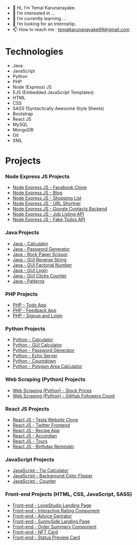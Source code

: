 - 👋 Hi, I’m Temal Karunanayake.
- 👀 I’m interested in ...
- 🌱 I’m currently learning ...
- 💞️ I’m looking for an Internship.
- 📫 How to reach me : temalkarunanayake99@gmail.com


# Technologies
  - Java  
  - JavaScript  
  - Python  
  - PHP  
  - Node (Express) JS  
  - EJS (Embedded JavaScript Templates)  
  - HTML  
  - CSS  
  - SASS (Syntactically Awesome Style Sheets)  
  - Bootstrap  
  - React JS   
  - MySQL  
  - MongoDB  
  - Git  
  - XML
  
 
# Projects
### Node Express JS Projects
- [Node Express JS - Facebook Clone](https://github.com/temalcode/facebook-clone)
- [Node Express JS - Blog](https://github.com/temalcode/nodejs-blog)
- [Node Express JS - Shopping List](https://github.com/temalcode/shopping-list-app)
- [Node Express JS - URL Shortner](https://github.com/temalcode/url-shortner)
- [Node Express JS - Google Contacts Backend](https://github.com/temalcode/google-contacts-backend)
- [Node Express JS - Job Listing API](https://github.com/temalcode/job-search-api)
- [Node Express JS - Fake Todos API](https://github.com/temalcode/fake-todo-api)

### Java Projects
- [Java - Calculator](https://github.com/temalcode/javaBasicCalculator)
- [Java - Password Generator](https://github.com/temalcode/java-password-generator)
- [Java - Rock Paper Scissor](https://github.com/temalcode/rock-paper-scissor)
- [Java - GUI Reverse String](https://github.com/temalcode/reverse-string-gui-java-fx)
- [Java - GUI Factorial Number](https://github.com/temalcode/factorial-number-program-java-fx)
- [Java - GUI Login](https://github.com/temalcode/loginGUIUsingSwingJava)
- [Java - GUI Clicks Counter](https://github.com/temalcode/clicksCounterUsingGUI-Java)
- [Java - Patterns](https://github.com/temalcode/patternsUsingJava)

### PHP Projects
- [PHP - Todo App](https://github.com/temalcode/php-todo-app)
- [PHP - Feedback App](https://github.com/temalcode/php-feedback-app)
- [PHP - Signup and Login](https://github.com/temalcode/php-signup-login)

### Python Projects
- [Python - Calculator](https://github.com/temalcode/python-calculator)
- [Python - GUI Calculator](https://github.com/temalcode/python-gui-calculator)
- [Python - Password Generator](https://github.com/temalcode/python-password-generator)
- [Python - Echo Server](https://github.com/temalcode/python-echo-server)
- [Python - Countdown](https://github.com/temalcode/python-countdown)
- [Python - Polygon Area Calculator](https://github.com/temalcode/freecodecamp-polygon-area)

### Web Scraping (Python) Projects
- [Web Scraping (Python) - Stock Prices](https://github.com/temalcode/stock-prices-webscraping)
- [Web Scraping (Python) - GitHub Followers Count](https://github.com/temalcode/github-followers-count)

### React JS Projects
- [React JS - Tesla Website Clone](https://github.com/temalcode/react-js-tesla-clone)
- [React JS - Twitter Frontend](https://github.com/temalcode/reactjs-twitter-frontend)
- [React JS - Recipe App](https://github.com/temalcode/reactjs-recipe-app)
- [React JS - Accordian](https://github.com/temalcode/accordian-reactjs-freecodecamp)
- [React JS - Tours](https://github.com/temalcode/tours-reactjs-freecodecamp)
- [React JS - Birthday Reminder](https://github.com/temalcode/ReactJS-Birthday-Reminder-Freecodecamp)

### JavaScript Projects
- [JavaScript - Tip Calculator](https://github.com/temalcode/tip-calculator-javascript-frontendmentor.io)
- [JavaScript - Background Color Flipper](https://github.com/temalcode/backgroundColorFlipper-Javascript)
- [JavaScript - Counter](https://github.com/temalcode/counter-javascript)

### Front-end Projects (HTML, CSS, JavaScript, SASS)
- [Front-end - LoopStudio Landing Page](https://github.com/temalcode/loopstudio-landing-page-frontendmentor.io)
- [Front-end - Interactive Rating Component](https://github.com/temalcode/interactive-rating-frontendmentor.io)
- [Front-end - Advice Genrator](https://github.com/temalcode/advice-generator-frontend-mentor)
- [Front-end - SunnySide Landing Page](https://github.com/temalcode/sunnyside-landing-page-frontendmentor.io)
- [Front-end - Order Summery Component](https://github.com/temalcode/orderSummeryComponent-FrontEndMentorChallenge)
- [Front-end - NFT Card](https://github.com/temalcode/ntf-card-frontendmentor.io)
- [Front-end - Status Preview Card](https://github.com/temalcode/statusPreviewCard-FrontendMentorChallenge)


<!---
temalcode/temalcode is a ✨ special ✨ repository because its `README.md` (this file) appears on your GitHub profile.
You can click the Preview link to take a look at your changes.
--->

